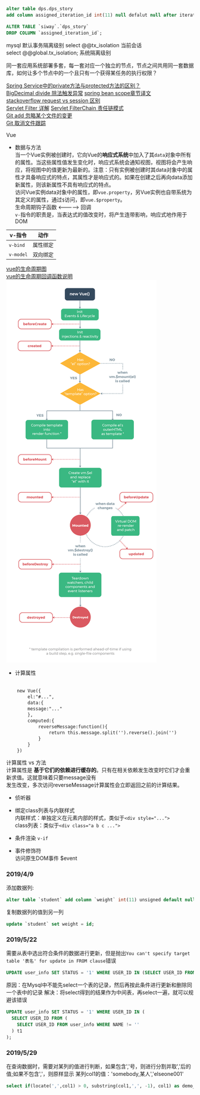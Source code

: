 ``` sql
alter table dps.dps_story
add column assigned_iteration_id int(11) null defalut null after iteration_id;
```

``` sql
ALTER TABLE `siway`.`dps_story` 
DROP COLUMN `assigned_iteration_id`;
```

mysql 默认事务隔离级别 
select @@tx_isolation 当前会话  
select @@global.tx_isolation; 系统隔离级别  

同一套应用系统部署多套，每一套对应一个独立的节点，节点之间共用同一套数据库，如何让多个节点中的一个且只有一个获得某任务的执行权限？  

[Spring Service中的private方法与protected方法的区别？](https://www.iteye.com/topic/1125911#2369539)  
[BigDecimal divide 除法触发异常](https://www.cnblogs.com/LeoBoy/p/5897754.html)
[spring bean scope章节译文](https://blog.csdn.net/dhaiuda/article/details/81900815)  
[stackoverflow request vs session 区别](https://stackoverflow.com/questions/3106452/how-do-servlets-work-instantiation-sessions-shared-variables-and-multithreadi/3106909#3106909)  
[Servlet Filter 详解](https://www.cnblogs.com/zlbx/p/4888312.html)
[Servlet FilterChain 责任链模式](https://www.cnblogs.com/lizo/p/7503862.html)  
[Git add 忽略某个文件的变更](https://blog.csdn.net/mp624183768/article/details/81127635)  
[Git 取消文件跟踪](https://www.cnblogs.com/zhuchenglin/p/7128383.html)

Vue

- 数据与方法  
当一个Vue实例被创建时，它向Vue的**响应式系统**中加入了其`data`对象中所有的属性。当这些属性值发生变化时，响应式系统会通知视图，视图将会产生响应，将视图中的值更新为最新的。注意：只有实例被创建时其data对象中的属性才具备响应式的特点，其属性才是响应式的。如果在创建之后再向data添加新属性，则该新属性不具有响应式的特点。  
访问Vue实例data对象中的属性，即`vue.property`，另Vue实例也自带系统为其定义的属性，通过`$`访问，即`vue.$property`。  
生命周期钩子函数 <-----> 回调  
`v-`指令的职责是，当表达式的值改变时，将产生连带影响，响应式地作用于DOM  

|v-指令|动作|
|-----|----|
|`v-bind`|属性绑定|
|`v-model`|双向绑定|
[vue的生命周期图](https://cn.vuejs.org/v2/guide/instance.html)  
[vue的生命周期回调函数说明](https://cn.vuejs.org/v2/api/#created)
![生命周期图](./vue-lifecycle.png)

- 计算属性  
<pre><code>
    new Vue({ 
        el:"#...",
        data:{
        message:"..."
        },
        computed:{
            reverseMessage:function(){
                return this.message.split('').reverse().join('')
            }
        }
    })
</code></pre>
计算属性 vs 方法  
计算属性是 **基于它们的依赖进行缓存的**。只有在相关依赖发生改变时它们才会重新求值。这就意味着只要message没有  
发生改变，多次访问reverseMessage计算属性会立即返回之前的计算结果。

- 侦听器
- 绑定class列表与内联样式  
内联样式：单独定义在元素内部的样式，类似于`<div style="...">`  
class列表：类似于`<div class="a b c ...">`

- 条件渲染 `v-if`
- 事件修饰符  
访问原生DOM事件 $event

### 2019/4/9
添加数据列: 
``` sql
alter table `student` add column `weight` int(11) unsigned default null comment '权重，用于拖拽排序';
```
复制数据列的值到另一列
``` sql
update `student` set weight = id;
```

### 2019/5/22
需要从表中选出符合条件的数据进行更新，但是抛出`You can't specify target table '表名' for update in FROM clause`错误
``` sql
UPDATE user_info SET STATUS = '1' WHERE USER_ID IN (SELECT USER_ID FROM user_info WHERE NAME != '');
```
原因：在Mysql中不能先select一个表的记录，然后再按此条件进行更新和删除同一个表中的记录
解决：将select得到的结果作为中间表，再select一遍，就可以规避该错误
``` sql
UPDATE user_info SET STATUS = '1' WHERE USER_ID IN (
  SELECT USER_ID FROM (
    SELECT USER_ID FROM user_info WHERE NAME != ''
  ) t1
);
```

### 2019/5/29
在查询数据时，需要对某列的值进行判断，如果包含','号，则进行分割并取','后的值;如果不包含','，则原样显示
某列col1的值：'somebody,某人','elseone001'
``` sql
select if(locate(',',col1) > 0, substring(col1,',', -1), col1) as demo_user from demo_table;
```
